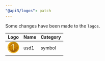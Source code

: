 ```yaml
---
"@api3/logos": patch
---
```


Some changes have been made to the `logos`.

|Logo|Name|Category|
|---|---|---|
|<img src="./raw/symbols/usd1.svg" width="36" alt="">|usd1|symbol|
